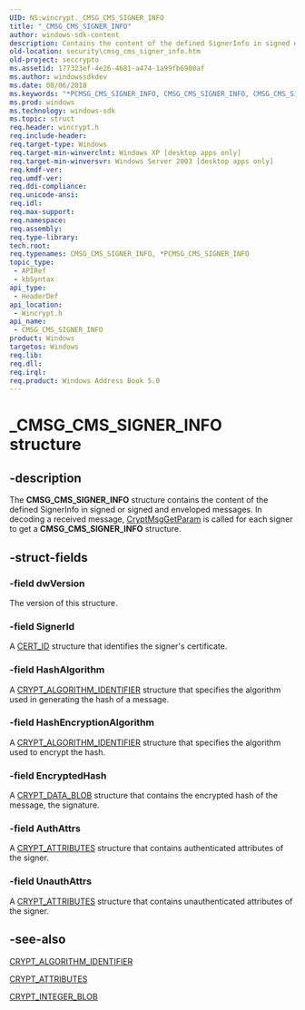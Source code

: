 ```yaml
---
UID: NS:wincrypt._CMSG_CMS_SIGNER_INFO
title: "_CMSG_CMS_SIGNER_INFO"
author: windows-sdk-content
description: Contains the content of the defined SignerInfo in signed or signed and enveloped messages.
old-location: security\cmsg_cms_signer_info.htm
old-project: seccrypto
ms.assetid: 177323ef-4e26-4681-a474-1a99fb6900af
ms.author: windowssdkdev
ms.date: 08/06/2018
ms.keywords: "*PCMSG_CMS_SIGNER_INFO, CMSG_CMS_SIGNER_INFO, CMSG_CMS_SIGNER_INFO structure [Security], PCMSG_CMS_SIGNER_INFO, PCMSG_CMS_SIGNER_INFO structure pointer [Security], _CMSG_CMS_SIGNER_INFO, _crypto2_cmsg_cms_signer_info, security.cmsg_cms_signer_info, wincrypt/CMSG_CMS_SIGNER_INFO, wincrypt/PCMSG_CMS_SIGNER_INFO"
ms.prod: windows
ms.technology: windows-sdk
ms.topic: struct
req.header: wincrypt.h
req.include-header: 
req.target-type: Windows
req.target-min-winverclnt: Windows XP [desktop apps only]
req.target-min-winversvr: Windows Server 2003 [desktop apps only]
req.kmdf-ver: 
req.umdf-ver: 
req.ddi-compliance: 
req.unicode-ansi: 
req.idl: 
req.max-support: 
req.namespace: 
req.assembly: 
req.type-library: 
tech.root: 
req.typenames: CMSG_CMS_SIGNER_INFO, *PCMSG_CMS_SIGNER_INFO
topic_type:
 - APIRef
 - kbSyntax
api_type:
 - HeaderDef
api_location:
 - Wincrypt.h
api_name:
 - CMSG_CMS_SIGNER_INFO
product: Windows
targetos: Windows
req.lib: 
req.dll: 
req.irql: 
req.product: Windows Address Book 5.0
---
```


# _CMSG_CMS_SIGNER_INFO structure


## -description


The <b>CMSG_CMS_SIGNER_INFO</b> structure contains the content of the defined SignerInfo in signed or signed and enveloped messages. In decoding a received message, 
<a href="https://msdn.microsoft.com/5a05eb09-208f-4e94-abfa-c2f14c0a3164">CryptMsgGetParam</a> is called for each signer to get a <b>CMSG_CMS_SIGNER_INFO</b> structure.


## -struct-fields




### -field dwVersion

The version of this structure.


### -field SignerId

A <a href="https://msdn.microsoft.com/9e33f661-c365-4725-8c3f-27b6cdd9a84e">CERT_ID</a> structure that identifies the signer's certificate.


### -field HashAlgorithm

A <a href="https://msdn.microsoft.com/ef0d3aa6-6b36-426f-a14c-2fdf7543deb9">CRYPT_ALGORITHM_IDENTIFIER</a> structure that specifies the algorithm used in generating the hash of a message.


### -field HashEncryptionAlgorithm

A <a href="https://msdn.microsoft.com/ef0d3aa6-6b36-426f-a14c-2fdf7543deb9">CRYPT_ALGORITHM_IDENTIFIER</a> structure that specifies the algorithm used to encrypt the hash.


### -field EncryptedHash

A
						<a href="https://msdn.microsoft.com/7a06eae5-96d8-4ece-98cb-cf0710d2ddbd">CRYPT_DATA_BLOB</a> structure that contains the encrypted hash of the message, the signature.


### -field AuthAttrs

A <a href="https://msdn.microsoft.com/782f3022-d852-4ad7-8e0f-afbccc25928a">CRYPT_ATTRIBUTES</a> structure that contains authenticated attributes of the signer.


### -field UnauthAttrs

A <a href="https://msdn.microsoft.com/782f3022-d852-4ad7-8e0f-afbccc25928a">CRYPT_ATTRIBUTES</a> structure that contains unauthenticated attributes of the signer.


## -see-also




<a href="https://msdn.microsoft.com/ef0d3aa6-6b36-426f-a14c-2fdf7543deb9">CRYPT_ALGORITHM_IDENTIFIER</a>



<a href="https://msdn.microsoft.com/782f3022-d852-4ad7-8e0f-afbccc25928a">CRYPT_ATTRIBUTES</a>



<a href="https://msdn.microsoft.com/7a06eae5-96d8-4ece-98cb-cf0710d2ddbd">CRYPT_INTEGER_BLOB</a>
 

 

